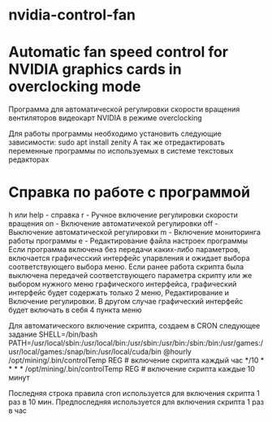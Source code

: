 # nvidia-control-fan
# Automatic fan speed control for NVIDIA graphics cards in overclocking mode

Программа для автоматической регулировки скорости вращения вентиляторов видеокарт NVIDIA 
в режиме overclocking

Для работы программы необходимо установить следующие зависимости:
sudo apt install zenity
А так же отредактировать переменные программы по используемых в системе текстовых редакторах 

# Справка по работе с программой
h или help - справка
r          - Ручное включение регулировки скорости вращения
on         - Включение автоматичекой регулировки
off        - Выключение автоматической регулировки
m          - Включение мониторинга работы программы
e          - Редактирование файла настроек программы
Если программа включена без передачи каких-либо параметров, включается графичесский интерфейс упарвления
и ожидает выбора соответствующего выбора меню. Если ранее работа скрипта была выключена передачей
соответствующего параметра скрипту или же выбором нужного меню графического интерфейса, графический 
интерфейс будет содержать только 2 меню, Редактирование и Включение регулировки. В другом случае
графический интерфейс будет включать в себя 4 пункта меню

Для автоматического включение скрипта, создаем в CRON следующее задание
SHELL=/bin/bash
PATH=/usr/local/sbin:/usr/local/bin:/usr/sbin:/usr/bin:/sbin:/bin:/usr/games:/usr/local/games:/snap/bin:/usr/local/cuda/bin
@hourly /opt/mining/.bin/controlTemp REG # включение скрипта каждый час
*/10 * * * * /opt/mining/.bin/controlTemp REG # включение скрипта каждые 10 минут

Последняя строка правила cron используется для включения скрипта 1 раз в 10 мин. Предпоследняя используется для включения
скрипта 1 раз в час 
